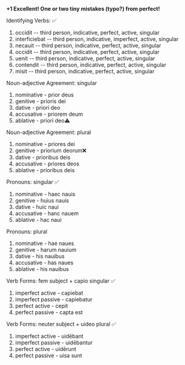 **+1 Excellent! One or two tiny mistakes (typo?) from perfect!**

Identifying Verbs: ✅
1. occidit -- third person, indicative, perfect, active, singular
2. interficiebat -- third person, indicative, imperfect, active, singular
3. necauit -- third person, indicative,  perfect, active, singular
4. occidit -- third person, indicative, perfect, active, singular
5. uenit -- third person, indicative, perfect, active, singular
6. contendit -- third person, indicative, perfect, active, singular
7. misit -- third person, indicative, perfect, active, singular

Noun-adjective Agreement: singular
1. nominative - prior deus
2. genitive - prioris dei
3. dative - priori deo
4. accusative - priorem deum
5. ablative - priori deo⚠️

Noun-adjective Agreement: plural
1. nominative - priores dei
2. genitive - priorium deorum❌
3. dative - prioribus deis
4. accusative - priores deos
5. ablative - prioribus deis

Pronouns: singular ✅
1. nominative - haec nauis
2. genitive - huius nauis
3. dative - huic naui
4. accusative - hanc nauem
5. ablative - hac naui

Pronouns: plural 
1. nominative - hae naues
2. genitive - harum nauium
3. dative - his nauibus
4. accusative - has naues
5. ablative - his nauibus

Verb Forms: fem subject + capio singular ✅
1. imperfect active - capiebat
2. imperfect passive - capiebatur
3. perfect active - cepit
4. perfect passive - capta est

Verb Forms: neuter subject + uideo plural  ✅
1. imperfect active - uidēbant
2. imperfect passive - uidēbantur
3. perfect active - uidērunt
4. perfect passive - uisa sunt
